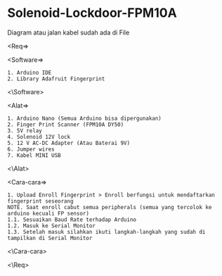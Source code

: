 # Solenoid-Lockdoor-FPM10A

Diagram atau jalan kabel sudah ada di File <FingerPrint Lock System.PNG>

<Req=>

 <Software=>
  	
	1. Arduino IDE
	2. Library Adafruit Fingerprint
	
 <\Software>
 
 <Alat=>
  
	1. Arduino Nano (Semua Arduino bisa dipergunakan)
	2. Finger Print Scanner (FPM10A DY50)
	3. 5V relay
	4. Solenoid 12V lock 
	5. 12 V AC-DC Adapter (Atau Baterai 9V)
	6. Jumper wires
	7. Kabel MINI USB
	
 <\Alat>

 <Cara-cara=>

	1. Upload Enroll Fingerprint > Enroll berfungsi untuk mendaftarkan fingerprint seseorang 
	NOTE. Saat enroll cabut semua peripherals (semua yang tercolok ke arduino kecuali FP sensor)
	1.1. Sesuaikan Baud Rate terhadap Arduino	
	1.2. Masuk ke Serial Monitor
	1.3. Setelah masuk silahkan ikuti langkah-langkah yang sudah di tampilkan di Serial Monitor	
	
 <\Cara-cara>
 
<\Req>
